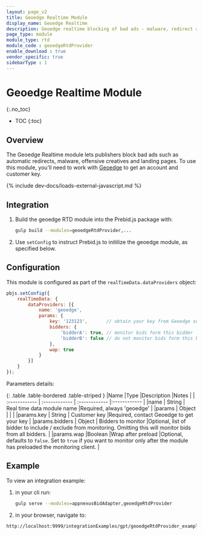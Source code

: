 ```yaml
---
layout: page_v2
title: Geoedge Realtime Module
display_name: Geoedge Realtime
description: Geoedge realtime blocking of bad ads - malware, redirect and offensive content
page_type: module
module_type: rtd
module_code : geoedgeRtdProvider
enable_download : true
vendor_specific: true
sidebarType : 1
---
```


# Geoedge Realtime Module
{:.no_toc}

* TOC
{:toc}

## Overview

The Geoedge Realtime module lets publishers block bad ads such as automatic redirects, malware, offensive creatives and landing pages.
To use this module, you'll need to work with [Geoedge](https://www.geoedge.com/publishers-real-time-protection/) to get an account and customer key.

{% include dev-docs/loads-external-javascript.md %}

## Integration

1. Build the geoedge RTD module into the Prebid.js package with:

    ```bash
    gulp build --modules=geoedgeRtdProvider,...
    ```

2. Use `setConfig` to instruct Prebid.js to initilize the geoedge module, as specified below.

## Configuration

This module is configured as part of the `realTimeData.dataProviders` object:

```javascript
pbjs.setConfig({
    realTimeData: {
        dataProviders: [{
            name: 'geoedge',
            params: {
                key: '123123',       // obtain your key from Geoedge support
                bidders: {
                    'bidderA': true, // monitor bids form this bidder
                    'bidderB': false // do not monitor bids form this bidder.
                },
                wap: true
            }
        }]
    }
});
```

Parameters details:

{: .table .table-bordered .table-striped }
|Name |Type |Description |Notes |
| :------------ | :------------ | :------------ |:------------ |
|name | String | Real time data module name |Required, always 'geoedge' |
|params | Object | | |
|params.key | String | Customer key |Required, contact Geoedge to get your key |
|params.bidders | Object | Bidders to monitor |Optional, list of bidder to include / exclude from monitoring. Omitting this will monitor bids from all bidders. |
|params.wap |Boolean |Wrap after preload |Optional, defaults to `false`. Set to `true` if you want to monitor only after the module has preloaded the monitoring client. |

## Example

To view an integration example:

1. in your cli run:

    ```bash
    gulp serve --modules=appnexusBidAdapter,geoedgeRtdProvider
    ```

2. in your browser, navigate to:

```text
http://localhost:9999/integrationExamples/gpt/geoedgeRtdProvider_example.html
```
